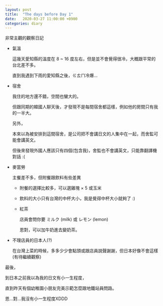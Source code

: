 ```yaml
---
layout: post
title:  "The days before Day 1"
date:   2020-03-27 11:00:00 +0900
categories: diary
---
```

非常主觀的觀察日記

* 氣溫
  
  這幾天愛知縣的溫度在 8 ~ 16 度左右，但是並不會覺得很冷，大概跟平常的台北差不多。
  
  直到我遇到下雨的愛知縣之後，ㄍㄊㄇ冷爆...

* 宿舍
  
  我住的地方還不錯，空間也蠻大的。
  
  但跟同期的韓國人聊天後，才發現不是每間宿舍都這樣，例如他的房間只有我的一半大。

  另外，

  本來以為被安排到這間宿舍，是公司把不會講日文的人集中在一起，而舍監可能會講英文。

  但後來發現外國人應該只有四個(包含我)，舍監也不會講英文，只能靠翻譯機對話 :(

* 麥當勞

  主餐差不多，但附餐跟飲料有些差異
  
  * 附餐的選擇比較多，可以選雞塊 $\times$ 5 或玉米 
  
  * 飲料的大小只有台灣的中杯大小，我是覺得中杯大小就夠了 :)
  
  * 紅茶
  
    店員會問你要 ミルク (milk) 或 レモン (lemon)

    恩對，可以加牛奶進去變奶茶。

* 不理店員的日本人(?)
  
  在台灣上菜的時候，多多少少會點頭或跟店員說聲謝謝，但日本好像不會這樣 (有待繼續觀察)

最後，

到日本之前我以為我的日文有小一生程度，

直到昨天有個幼稚園小朋友完美示範怎麼跟地鐵站員問路。

恩...對...我沒有小一生程度XDDD